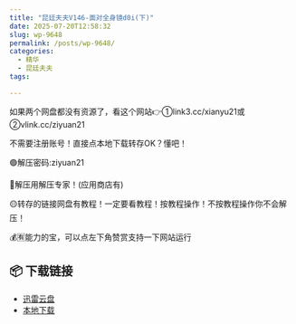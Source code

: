 ```yaml
---
title: "昆廷夫夫V146-面对全身镜d0i(下)"
date: 2025-07-20T12:58:32
slug: wp-9648
permalink: /posts/wp-9648/
categories:
  - 精华
  - 昆廷夫夫
tags:

---
```


如果两个网盘都没有资源了，看这个网站👉①link3.cc/xianyu21或②vlink.cc/ziyuan21

不需要注册账号！直接点本地下载转存OK？懂吧！

🟢解压密码:ziyuan21

🔵解压用解压专家！(应用商店有)

🟡转存的链接网盘有教程！一定要看教程！按教程操作！不按教程操作你不会解压！

💰🈶能力的宝，可以点左下角赞赏支持一下网站运行

## 📦 下载链接
- [迅雷云盘](https://blziyuan21.com/pay-download/9648?key=ed93656732&down_id=0)
- [本地下载](https://blziyuan21.com/pay-download/9648?key=ed93656732&down_id=1)

